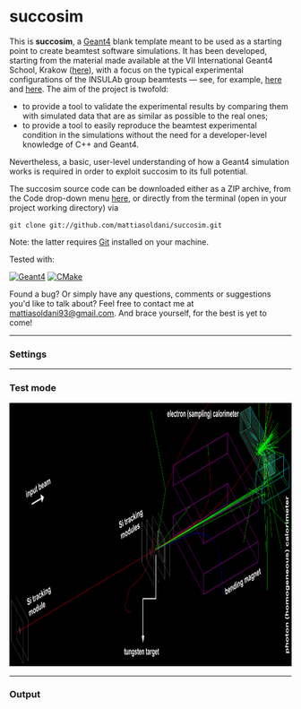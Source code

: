 # succosim

This is **succosim**, a [Geant4](http://www.geant4.org/geant4/) blank template meant to be used as a starting point to create beamtest software simulations. It has been developed, starting from the material made available at the VII International Geant4 School, Krakow ([here](http://geant4.lngs.infn.it/krakow2019/)), with a focus on the typical experimental configurations of the INSULAb group beamtests &mdash; see, for example, [here](https://indico.cern.ch/event/731649/contributions/3237202/) and [here](http://cds.cern.ch/record/2672249). The aim of the project is twofold:

- to provide a tool to validate the experimental results by comparing them with simulated data that are as similar as possible to the real ones;
- to provide a tool to easily reproduce the beamtest experimental condition in the simulations without the need for a developer-level knowledge of C++ and Geant4.

Nevertheless, a basic, user-level understanding of how a Geant4 simulation works is required in order to exploit succosim to its full potential.

The succosim source code can be downloaded either as a ZIP archive, from the Code drop-down menu [here](https://github.com/mattiasoldani/anaKrys), or directly from the terminal (open in your project working directory) via
```shell
git clone git://github.com/mattiasoldani/succosim.git
```
Note: the latter requires  [Git](https://git-scm.com/) installed on your machine.

Tested with:

[![Geant4](https://img.shields.io/badge/Geant4-10.05.p01-blue.svg)](http://www.geant4.org/geant4/) [![CMake](https://img.shields.io/badge/CMake-3.18.2-blue.svg)](https://cmake.org/)

Found a bug? Or simply have any questions, comments or suggestions you'd like to talk about? Feel free to contact me at <mattiasoldani93@gmail.com>. And brace yourself, for the best is yet to come!

---

### Settings

---

### Test mode

<p align="center">
    <img src="./readme_pics/test_mode.png" alt="readme_pics/anaKrys_setup_example.png" width="990" height="470">
</p>

---

### Output
